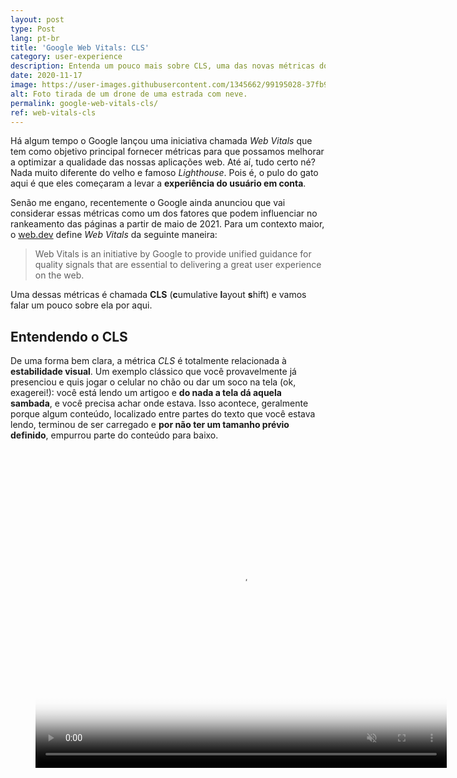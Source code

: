 ```yaml
---
layout: post
type: Post
lang: pt-br
title: 'Google Web Vitals: CLS'
category: user-experience
description: Entenda um pouco mais sobre CLS, uma das novas métricas do Google Web Vitals.
date: 2020-11-17
image: https://user-images.githubusercontent.com/1345662/99195028-37fb9180-2751-11eb-9551-a40efe970757.jpg
alt: Foto tirada de um drone de uma estrada com neve.
permalink: google-web-vitals-cls/
ref: web-vitals-cls
---
```


Há algum tempo o Google lançou uma iniciativa chamada _Web Vitals_ que tem como objetivo principal fornecer métricas para que possamos melhorar a optimizar a qualidade das nossas aplicações web. Até aí, tudo certo né? Nada muito diferente do velho e famoso _Lighthouse_. Pois é, o pulo do gato aqui é que eles começaram a levar a **experiência do usuário em conta**.

Senão me engano, recentemente o Google ainda anunciou que vai considerar essas métricas como um dos fatores que podem influenciar no rankeamento das páginas a partir de maio de 2021. Para um contexto maior, o [web.dev](https://web.dev/) define _Web Vitals_ da seguinte maneira:

> Web Vitals is an initiative by Google to provide unified guidance for quality signals that are essential to delivering a great user experience on the web.

Uma dessas métricas é chamada **CLS** (**c**umulative **l**ayout **s**hift) e vamos falar um pouco sobre ela por aqui.

## Entendendo o CLS

De uma forma bem clara, a métrica _CLS_ é totalmente relacionada à **estabilidade visual**. Um exemplo clássico que você provavelmente já presenciou e quis jogar o celular no chão ou dar um soco na tela (ok, exagerei!): você está lendo um artigoo e **do nada a tela dá aquela sambada**, e você precisa achar onde estava. Isso acontece, geralmente porque algum conteúdo, localizado entre partes do texto que você estava lendo, terminou de ser carregado e **por não ter um tamanho prévio definido**, empurrou parte do conteúdo para baixo.  

<figure>
<video autoplay="" controls="" loop="" muted="" class="w-screenshot" poster="https://storage.googleapis.com/web-dev-assets/layout-instability-api/layout-instability-poster.png" width="658" height="510">
    <source src="https://storage.googleapis.com/web-dev-assets/layout-instability-api/layout-instability2.webm" type="video/webm; codecs=vp8">
    <source src="https://storage.googleapis.com/web-dev-assets/layout-instability-api/layout-instability2.mp4" type="video/mp4; codecs=h264">
  </video>
</figure>
